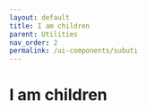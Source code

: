 ```yaml
---
layout: default
title: I am children
parent: Utilities
nav_order: 2
permalink: /ui-components/subuti
---
```



# I am children